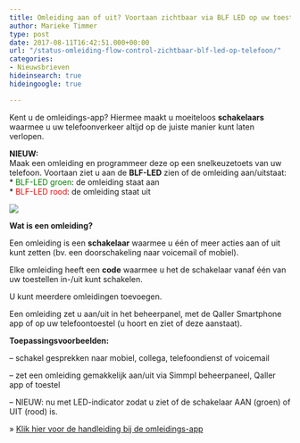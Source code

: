 ```yaml
---
title: Omleiding aan of uit? Voortaan zichtbaar via BLF LED op uw toestel
author: Marieke Timmer
type: post
date: 2017-08-11T16:42:51.000+00:00
url: "/status-omleiding-flow-control-zichtbaar-blf-led-op-telefoon/"
categories:
- Nieuwsbrieven
hideinsearch: true
hideingoogle: true

---
```

Kent u de omleidings-app? Hiermee maakt u moeiteloos <strong>schakelaars </strong>waarmee u uw telefoonverkeer altijd op de juiste manier kunt laten verlopen.
<!--more-->

<b>NIEUW:</b><br /> Maak een omleiding en programmeer deze op een snelkeuzetoets van uw telefoon. Voortaan ziet u aan de <strong>BLF-LED</strong> zien of de omleiding aan/uitstaat:<br /> * <font color="green">BLF-LED groen</font>: de omleiding staat aan<br /> * <font color="red">BLF-LED rood</font>: de omleiding staat uit

 <a href="https://www.simmpl.nl/downloads/Simmpl_omleidingsapp.pdf"><img src="https://res.cloudinary.com/callvoip/image/upload/v1556647042/flowcontrol_blf-2.png" class="alignright size-full" /></a>

**Wat is een omleiding?**

Een omleiding is een **schakelaar** waarmee u één of meer acties aan of uit kunt zetten (bv. een doorschakeling naar voicemail of mobiel).

Elke omleiding heeft een **code** waarmee u het de schakelaar vanaf één van uw toestellen in-/uit kunt schakelen.

U kunt meerdere omleidingen toevoegen.

Een omleiding zet u aan/uit in het beheerpanel, met de Qaller Smartphone app of op uw telefoontoestel (u hoort en ziet of deze aanstaat).

**Toepassingsvoorbeelden:**

&#8211; schakel gesprekken naar mobiel, collega, telefoondienst of voicemail

&#8211; zet een omleiding gemakkelijk aan/uit via Simmpl beheerpaneel, Qaller app of toestel

&#8211; NIEUW: nu met LED-indicator zodat u ziet of de schakelaar AAN (groen) of UIT (rood) is.

&raquo; [Klik hier voor de handleiding bij de omleidings-app][1]

 [1]: https://www.simmpl.nl/downloads/Simmpl_omleidingsapp.pdf